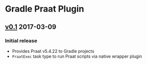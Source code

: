 Gradle Praat Plugin
===================

[v0.1] 2017-03-09
-------------------

### Initial release

- Provides Praat v5.4.22 to Gradle projects
- `PraatExec` task type to run Praat scripts via native wrapper plugin

[v0.1]: https://github.com/m2ci-msp/gradle-praat-plugin/tree/v0.1
